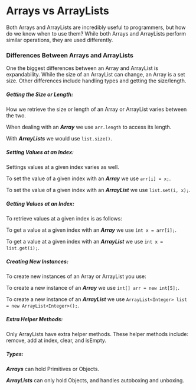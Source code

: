 # Arrays vs ArrayLists
Both Arrays and ArrayLists are incredibly useful to programmers, but how do we know when to use them? While both Arrays and ArrayLists perform similar operations, they are used differently.

### Differences Between Arrays and ArrayLists
One the biggest differences between an Array and ArrayList is expandability. While the size of an ArrayList can change, an Array is a set size. Other differences include handling types and getting the size/length.

##### Getting the Size or Length:
How we retrieve the size or length of an Array or ArrayList varies between the two.

When dealing with an ***Array*** we use ``arr.length`` to access its length.

With ***ArrayLists*** we would use ``list.size()``.

##### Setting Values at an Index:
Settings values at a given index varies as well.

To set the value of a given index with an ***Array*** we use ``arr[i] = x;``.

To set the value of a given index with an ***ArrayList*** we use ``list.set(i, x);``.

##### Getting Values at an Index:
To retrieve values at a given index is as follows:

To get a value at a given index with an ***Array*** we use ``int x = arr[i];``.

To get a value at a given index with an ***ArrayList*** we use ``int x = list.get(i);``.

##### Creating New Instances:
To create new instances of an Array or ArrayList you use:

To create a new instance of an ***Array*** we use `int[] arr = new int[5];`.

To create a new instance of an ***ArrayList*** we use `ArrayList<Integer> list = new ArrayList<Integer>();`.

##### Extra Helper Methods:
Only ArrayLists have extra helper methods. These helper methods include: remove, add at index, clear, and isEmpty.


##### Types:
***Arrays*** can hold Primitives or Objects.

***ArrayLists*** can only hold Objects, and handles autoboxing and unboxing.
